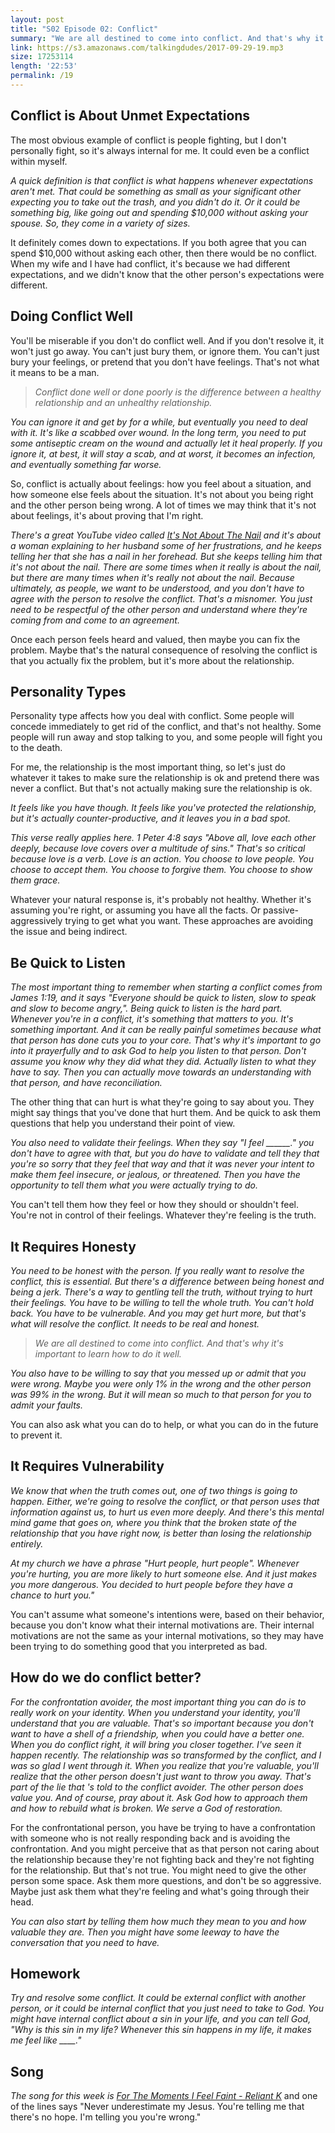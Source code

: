 ```yaml
---
layout: post
title: "S02 Episode 02: Conflict"
summary: "We are all destined to come into conflict. And that's why it's important to learn how to do it well."
link: https://s3.amazonaws.com/talkingdudes/2017-09-29-19.mp3
size: 17253114
length: '22:53'
permalink: /19
---
```


## Conflict is About Unmet Expectations

The most obvious example of conflict is people fighting, but I don't personally fight, so it's always internal for me. It could even be a conflict within myself.

*A quick definition is that conflict is what happens whenever expectations aren't met. That could be something as small as your significant other expecting you to take out the trash, and you didn't do it. Or it could be something big, like going out and spending $10,000 without asking your spouse. So, they come in a variety of sizes.*

It definitely comes down to expectations. If you both agree that you can spend $10,000 without asking each other, then there would be no conflict. When my wife and I have had conflict, it's because we had different expectations, and we didn't know that the other person's expectations were different.

## Doing Conflict Well

You'll be miserable if you don't do conflict well. And if you don't resolve it, it won't just go away. You can't just bury them, or ignore them. You can't just bury your feelings, or pretend that you don't have feelings. That's not what it means to be a man.

> *Conflict done well or done poorly is the difference between a healthy relationship and an unhealthy relationship.*

*You can ignore it and get by for a while, but eventually you need to deal with it. It's like a scabbed over wound. In the long term, you need to put some antiseptic cream on the wound and actually let it heal properly. If you ignore it, at best, it will stay a scab, and at worst, it becomes an infection, and eventually something far worse.*

So, conflict is actually about feelings: how you feel about a situation, and how someone else feels about the situation. It's not about you being right and the other person being wrong. A lot of times we may think that it's not about feelings, it's about proving that I'm right.

*There's a great YouTube video called [It's Not About The Nail](https://youtu.be/-4EDhdAHrOg) and it's about a woman explaining to her husband some of her frustrations, and he keeps telling her that she has a nail in her forehead. But she keeps telling him that it's not about the nail. There are some times when it really is about the nail, but there are many times when it's really not about the nail. Because ultimately, as people, we want to be understood, and you don't have to agree with the person to resolve the conflict. That's a misnomer. You just need to be respectful of the other person and understand where they're coming from and come to an agreement.*

Once each person feels heard and valued, then maybe you can fix the problem. Maybe that's the natural consequence of resolving the conflict is that you actually fix the problem, but it's more about the relationship.

## Personality Types

Personality type affects how you deal with conflict. Some people will concede immediately to get rid of the conflict, and that's not healthy. Some people will run away and stop talking to you, and some people will fight you to the death.

For me, the relationship is the most important thing, so let's just do whatever it takes to make sure the relationship is ok and pretend there was never a conflict. But that's not actually making sure the relationship is ok.

*It feels like you have though. It feels like you've protected the relationship, but it's actually counter-productive, and it leaves you in a bad spot.*

*This verse really applies here. 1 Peter 4:8 says "Above all, love each other deeply, because love covers over a multitude of sins." That's so critical because love is a verb. Love is an action. You choose to love people. You choose to accept them. You choose to forgive them. You choose to show them grace.*

Whatever your natural response is, it's probably not healthy. Whether it's assuming you're right, or assuming you have all the facts. Or passive-aggressively trying to get what you want. These approaches are avoiding the issue and being indirect.

## Be Quick to Listen

*The most important thing to remember when starting a conflict comes from James 1:19, and it says "Everyone should be quick to listen, slow to speak and slow to become angry,". Being quick to listen is the hard part. Whenever you're in a conflict, it's something that matters to you. It's something important. And it can be really painful sometimes because what that person has done cuts you to your core. That's why it's important to go into it prayerfully and to ask God to help you listen to that person. Don't assume you know why they did what they did. Actually listen to what they have to say. Then you can actually move towards an understanding with that person, and have reconciliation.*

The other thing that can hurt is what they're going to say about you. They might say things that you've done that hurt them. And be quick to ask them questions that help you understand their point of view.

*You also need to validate their feelings. When they say "I feel ______." you don't have to agree with that, but you do have to validate and tell they that you're so sorry that they feel that way and that it was never your intent to make them feel insecure, or jealous, or threatened. Then you have the opportunity to tell them what you were actually trying to do.*

You can't tell them how they feel or how they should or shouldn't feel. You're not in control of their feelings. Whatever they're feeling is the truth.

## It Requires Honesty

*You need to be honest with the person. If you really want to resolve the conflict, this is essential. But there's a difference between being honest and being a jerk. There's a way to gentling tell the truth, without trying to hurt their feelings. You have to be willing to tell the whole truth. You can't hold back. You have to be vulnerable. And you may get hurt more, but that's what will resolve the conflict. It needs to be real and honest.*

> *We are all destined to come into conflict. And that's why it's important to learn how to do it well.*

*You also have to be willing to say that you messed up or admit that you were wrong. Maybe you were only 1% in the wrong and the other person was 99% in the wrong. But it will mean so much to that person for you to admit your faults.*

You can also ask what you can do to help, or what you can do in the future to prevent it.

## It Requires Vulnerability

*We know that when the truth comes out, one of two things is going to happen. Either, we're going to resolve the conflict, or that person uses that information against us, to hurt us even more deeply. And there's this mental mind game that goes on, where you think that the broken state of the relationship that you have right now, is better than losing the relationship entirely.*

*At my church we have a phrase "Hurt people, hurt people". Whenever you're hurting, you are more likely to hurt someone else. And it just makes you more dangerous. You decided to hurt people before they have a chance to hurt you."*

You can't assume what someone's intentions were, based on their behavior, because you don't know what their internal motivations are. Their internal motivations are not the same as your internal motivations, so they may have been trying to do something good that you interpreted as bad.

## How do we do conflict better?

*For the confrontation avoider, the most important thing you can do is to really work on your identity. When you understand your identity, you'll understand that you are valuable. That's so important because you don't want to have a shell of a friendship, when you could have a better one. When you do conflict right, it will bring you closer together. I've seen it happen recently. The relationship was so transformed by the conflict, and I was so glad I went through it. When you realize that you're valuable, you'll realize that the other person doesn't just want to throw you away. That's part of the lie that 's told to the conflict avoider. The other person does value you. And of course, pray about it. Ask God how to approach them and how to rebuild what is broken. We serve a God of restoration.*

For the confrontational person, you have be trying to have a confrontation with someone who is not really responding back and is avoiding the confrontation. And you might perceive that as that person not caring about the relationship because they're not fighting back and they're not fighting for the relationship. But that's not true. You might need to give the other person some space. Ask them more questions, and don't be so aggressive. Maybe just ask them what they're feeling and what's going through their head.

*You can also start by telling them how much they mean to you and how valuable they are. Then you might have some leeway to have the conversation that you need to have.*

## Homework

*Try and resolve some conflict. It could be external conflict with another person, or it could be internal conflict that you just need to take to God. You might have internal conflict about a sin in your life, and you can tell God, "Why is this sin in my life? Whenever this sin happens in my life, it makes me feel like ____."*

## Song

*The song for this week is [For The Moments I Feel Faint - Reliant K](https://youtu.be/xNcmQornfBs)* and one of the lines says "Never underestimate my Jesus. You're telling me that there's no hope. I'm telling you you're wrong."
